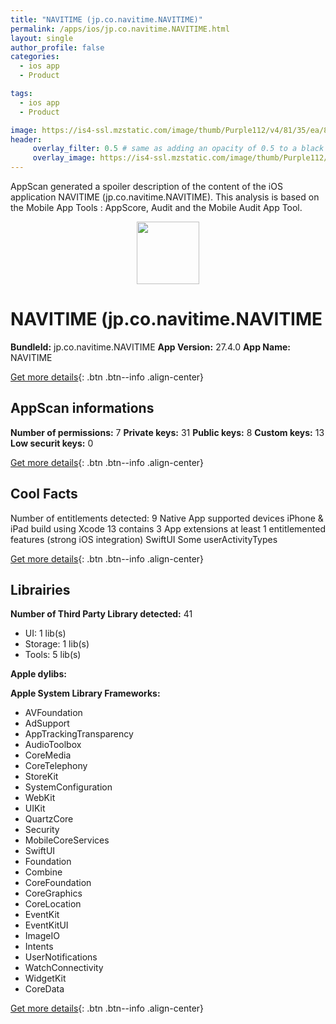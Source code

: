 ```yaml
---
title: "NAVITIME (jp.co.navitime.NAVITIME)"
permalink: /apps/ios/jp.co.navitime.NAVITIME.html
layout: single
author_profile: false
categories: 
  - ios app 
  - Product 

tags: 
  - ios app 
  - Product 

image: https://is4-ssl.mzstatic.com/image/thumb/Purple112/v4/81/35/ea/8135eafb-1f96-3bf0-c9a4-a50b7dbe03cb/AppIcon-0-1x_U007emarketing-0-7-0-85-220.png/512x512bb.jpg
header: 
     overlay_filter: 0.5 # same as adding an opacity of 0.5 to a black background
     overlay_image: https://is4-ssl.mzstatic.com/image/thumb/Purple112/v4/81/35/ea/8135eafb-1f96-3bf0-c9a4-a50b7dbe03cb/AppIcon-0-1x_U007emarketing-0-7-0-85-220.png/512x512bb.jpg
---
```

AppScan generated a spoiler description of the content of the iOS application NAVITIME (jp.co.navitime.NAVITIME). This analysis is based on the Mobile App Tools : AppScore, Audit and the Mobile Audit App Tool.

  
  
<div style="text-align: center;"><img src="https://is4-ssl.mzstatic.com/image/thumb/Purple112/v4/81/35/ea/8135eafb-1f96-3bf0-c9a4-a50b7dbe03cb/AppIcon-0-1x_U007emarketing-0-7-0-85-220.png/512x512bb.jpg" width="100" height="100"></div>  
  
# NAVITIME (jp.co.navitime.NAVITIME

**BundleId:** jp.co.navitime.NAVITIME
**App Version:** 27.4.0
**App Name:** NAVITIME


[Get more details](/pricing.html){: .btn .btn--info .align-center}  
  
## AppScan informations 

**Number of permissions:** 7
**Private keys:** 31
**Public keys:** 8
**Custom keys:** 13
**Low securit keys:** 0
  
[Get more details](/pricing.html){: .btn .btn--info .align-center}

## Cool Facts

Number of entitlements detected: 9
Native App
supported devices iPhone & iPad
build using Xcode 13
contains 3 App extensions
at least 1 entitlemented features (strong iOS integration)
SwiftUI
Some userActivityTypes
  
[Get more details](/pricing.html){: .btn .btn--info .align-center}

## Librairies 
**Number of Third Party Library detected:** 41
- UI: 1 lib(s)
- Storage: 1 lib(s)
- Tools: 5 lib(s)

**Apple dylibs:**


**Apple System Library Frameworks:**
- AVFoundation
- AdSupport
- AppTrackingTransparency
- AudioToolbox
- CoreMedia
- CoreTelephony
- StoreKit
- SystemConfiguration
- WebKit
- UIKit
- QuartzCore
- Security
- MobileCoreServices
- SwiftUI
- Foundation
- Combine
- CoreFoundation
- CoreGraphics
- CoreLocation
- EventKit
- EventKitUI
- ImageIO
- Intents
- UserNotifications
- WatchConnectivity
- WidgetKit
- CoreData


  
[Get more details](/pricing.html){: .btn .btn--info .align-center}


